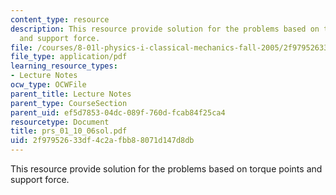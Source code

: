 ```yaml
---
content_type: resource
description: This resource provide solution for the problems based on torque points
  and support force.
file: /courses/8-01l-physics-i-classical-mechanics-fall-2005/2f97952633df4c2afbb88071d147d8db_prs_01_10_06sol.pdf
file_type: application/pdf
learning_resource_types:
- Lecture Notes
ocw_type: OCWFile
parent_title: Lecture Notes
parent_type: CourseSection
parent_uid: ef5d7853-04dc-089f-760d-fcab84f25ca4
resourcetype: Document
title: prs_01_10_06sol.pdf
uid: 2f979526-33df-4c2a-fbb8-8071d147d8db
---
```

This resource provide solution for the problems based on torque points and support force.

